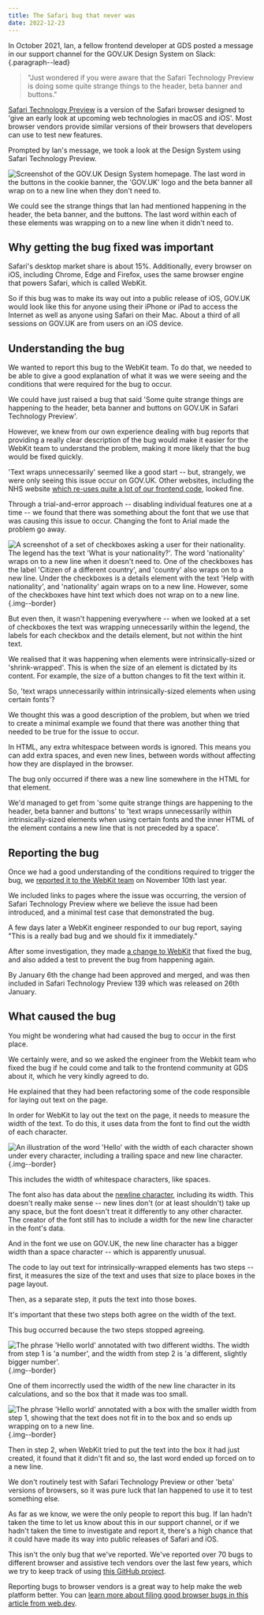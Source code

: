 ```yaml
---
title: The Safari bug that never was
date: 2022-12-23
---
```


In October 2021, Ian, a fellow frontend developer at GDS posted a message in our support channel for the GOV.UK Design System on Slack:{.paragraph--lead}

> "Just wondered if you were aware that the Safari Technology Preview is doing some quite strange things to the header, beta banner and buttons."

[Safari Technology Preview](https://developer.apple.com/safari/technology-preview/) is a version of the Safari browser designed to 'give an early look at upcoming web technologies in macOS and iOS'. Most browser vendors provide similar versions of their browsers that developers can use to test new features.

Prompted by Ian's message, we took a look at the Design System using Safari Technology Preview.

![Screenshot of the GOV.UK Design System homepage. The last word in the buttons in the cookie banner, the 'GOV.UK' logo and the beta banner all wrap on to a new line when they don't need to.](/img/the-safari-bug-that-never-was/screenshot.png)

We could see the strange things that Ian had mentioned happening in the header, the beta banner, and the buttons. The last word within each of these elements was wrapping on to a new line when it didn't need to.

Why getting the bug fixed was important
---------------------------------------

Safari's desktop market share is about 15%. Additionally, every browser on iOS, including Chrome, Edge and Firefox, uses the same browser engine that powers Safari, which is called WebKit.

So if this bug was to make its way out into a public release of iOS, GOV.UK would look like this for anyone using their iPhone or iPad to access the Internet as well as anyone using Safari on their Mac. About a third of all sessions on GOV.UK are from users on an iOS device.

Understanding the bug
---------------------

We wanted to report this bug to the WebKit team. To do that, we needed to be able to give a good explanation of what it was we were seeing and the conditions that were required for the bug to occur.

We could have just raised a bug that said 'Some quite strange things are happening to the header, beta banner and buttons on GOV.UK in Safari Technology Preview'.

However, we knew from our own experience dealing with bug reports that providing a really clear description of the bug would make it easier for the WebKit team to understand the problem, making it more likely that the bug would be fixed quickly.

'Text wraps unnecessarily' seemed like a good start -- but, strangely, we were only seeing this issue occur on GOV.UK. Other websites, including the NHS website [which re-uses quite a lot of our frontend code](https://gds.blog.gov.uk/2019/06/04/guest-post-adapting-the-gov-uk-design-system-for-the-nhs/), looked fine.

Through a trial-and-error approach -- disabling individual features one at a time -- we found that there was something about the font that we use that was causing this issue to occur. Changing the font to Arial made the problem go away.

![A screenshot of a set of checkboxes asking a user for their nationality. The legend has the text 'What is your nationality?'. The word 'nationality' wraps on to a new line when it doesn't need to. One of the checkboxes has the label 'Citizen of a different country', and 'country' also wraps on to a new line. Under the checkboxes is a details element with the text 'Help with nationality', and 'nationality' again wraps on to a new line. However, some of the checkboxes have hint text which does not wrap on to a new line.](/img/the-safari-bug-that-never-was/checkboxes.png){.img--border}

But even then, it wasn't happening everywhere -- when we looked at a set of checkboxes the text was wrapping unnecessarily within the legend, the labels for each checkbox and the details element, but not within the hint text.

We realised that it was happening when elements were intrinsically-sized or 'shrink-wrapped'. This is when the size of an element is dictated by its content. For example, the size of a button changes to fit the text within it.

So, 'text wraps unnecessarily within intrinsically-sized elements when using certain fonts'?

We thought this was a good description of the problem, but when we tried to create a minimal example we found that there was another thing that needed to be true for the issue to occur.

In HTML, any extra whitespace between words is ignored. This means you can add extra spaces, and even new lines, between words without affecting how they are displayed in the browser.

The bug only occurred if there was a new line somewhere in the HTML for that element.

We'd managed to get from 'some quite strange things are happening to the header, beta banner and buttons' to 'text wraps unnecessarily within intrinsically-sized elements when using certain fonts and the inner HTML of the element contains a new line that is not preceded by a space'.

Reporting the bug
-----------------

Once we had a good understanding of the conditions required to trigger the bug, we [reported it to the WebKit team](https://bugs.webkit.org/show_bug.cgi?id=232939) on November 10th last year.

We included links to pages where the issue was occurring, the version of Safari Technology Preview where we believe the issue had been introduced, and a minimal test case that demonstrated the bug.

A few days later a WebKit engineer responded to our bug report, saying "This is a really bad bug and we should fix it immediately."

After some investigation, they made [a change to WebKit](https://bugs.webkit.org/attachment.cgi?id=448463&action=prettypatch) that fixed the bug, and also added a test to prevent the bug from happening again.

By January 6th the change had been approved and merged, and was then included in Safari Technology Preview 139 which was released on 26th January.

What caused the bug
-------------------

You might be wondering what had caused the bug to occur in the first place.

We certainly were, and so we asked the engineer from the Webkit team who fixed the bug if he could come and talk to the frontend community at GDS about it, which he very kindly agreed to do.

He explained that they had been refactoring some of the code responsible for laying out text on the page.

In order for WebKit to lay out the text on the page, it needs to measure the width of the text. To do this, it uses data from the font to find out the width of each character.

![An illustration of the word 'Hello' with the width of each character shown under every character, including a trailing space and new line character.](/img/the-safari-bug-that-never-was/char-widths.png){.img--border}

This includes the width of whitespace characters, like spaces.

The font also has data about the [newline character](https://en.wikipedia.org/wiki/Newline), including its width. This doesn't really make sense -- new lines don't (or at least shouldn't) take up any space, but the font doesn't treat it differently to any other character. The creator of the font still has to include a width for the new line character in the font's data.

And in the font we use on GOV.UK, the new line character has a bigger width than a space character -- which is apparently unusual.

The code to lay out text for intrinsically-wrapped elements has two steps -- first, it measures the size of the text and uses that size to place boxes in the page layout.

Then, as a separate step, it puts the text into those boxes.

It's important that these two steps both agree on the width of the text.

This bug occurred because the two steps stopped agreeing.

![The phrase 'Hello world' annotated with two different widths. The width from step 1 is 'a number', and the width from step 2 is 'a different, slightly bigger number'.](/img/the-safari-bug-that-never-was/two-widths.png){.img--border}

One of them incorrectly used the width of the new line character in its calculations, and so the box that it made was too small.

![The phrase 'Hello world' annotated with a box with the smaller width from step 1, showing that the text does not fit in to the box and so ends up wrapping on to a new line.](/img/the-safari-bug-that-never-was/wrapping.png){.img--border}

Then in step 2, when WebKit tried to put the text into the box it had just created, it found that it didn't fit and so, the last word ended up forced on to a new line.

We don't routinely test with Safari Technology Preview or other 'beta' versions of browsers, so it was pure luck that Ian happened to use it to test something else.

As far as we know, we were the only people to report this bug. If Ian hadn't taken the time to let us know about this in our support channel, or if we hadn't taken the time to investigate and report it, there's a high chance that it could have made its way into public releases of Safari and iOS.

This isn't the only bug that we've reported. We've reported over 70 bugs to different browser and assistive tech vendors over the last few years, which we try to keep track of using [this GitHub project](https://github.com/orgs/alphagov/projects/34).

Reporting bugs to browser vendors is a great way to help make the web platform better. You can [learn more about filing good browser bugs in this article from web.dev](https://web.dev/how-to-file-a-good-bug/).
